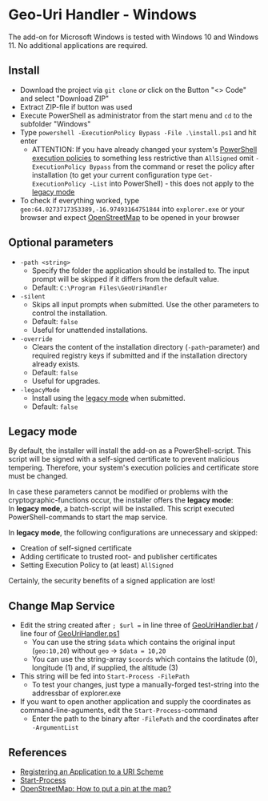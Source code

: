 # Geo-Uri Handler - Windows

The add-on for Microsoft Windows is tested with Windows 10 and Windows 11. No additional applications are required.

## Install

- Download the project via `git clone` *or* click on the Button "<> Code" and select "Download ZIP"
- Extract ZIP-file if button was used
- Execute PowerShell as administrator from the start menu and `cd` to the subfolder "Windows"
- Type `powershell -ExecutionPolicy Bypass -File .\install.ps1` and hit enter
  - ATTENTION: If you have already changed your system's [PowerShell execution policies](https://learn.microsoft.com/en-us/powershell/module/microsoft.powershell.core/about/about_execution_policies?view=powershell-7.4) to something less restrictive than `AllSigned` omit `-ExecutionPolicy Bypass` from the command or reset the policy after installation (to get your current configuration type `Get-ExecutionPolicy -List` into PowerShell) - this does not apply to the [legacy mode](#legacy-mode)
- To check if everything worked, type `geo:64.0273717353389,-16.97493164751844` into `explorer.exe` or your browser and expect [OpenStreetMap](https://www.openstreetmap.org/?mlat=64.0273717353389&mlon=-16.97493164751844&zoom=15) to be opened in your browser

## Optional parameters

- `-path <string>`
  - Specify the folder the application should be installed to. The input prompt will be skipped if it differs from the default value.
  - Default: `C:\Program Files\GeoUriHandler`
- `-silent`
  - Skips all input prompts when submitted. Use the other parameters to control the installation.
  - Default: `false`
  - Useful for unattended installations.
- `-override`
  - Clears the content of the installation directory (`-path`-parameter) and required registry keys if submitted and if the installation directory already exists.
  - Default: `false`
  - Useful for upgrades.
- `-legacyMode`
  - Install using the [legacy mode](#legacy-mode) when submitted.
  - Default: `false`

## Legacy mode

By default, the installer will install the add-on as a PowerShell-script. This script will be signed with a self-signed certificate to prevent malicious tempering. Therefore, your system's execution policies and certificate store must be changed.

In case these parameters cannot be modified or problems with the cryptographic-functions occur, the installer offers the **legacy mode**:  
In **legacy mode**, a batch-script will be installed. This script executed PowerShell-commands to start the map service.

In **legacy mode**, the following configurations are unnecessary and skipped:

- Creation of self-signed certificate
- Adding certificate to trusted root- and publisher certificates
- Setting Execution Policy to (at least) `AllSigned`

Certainly, the security benefits of a signed application are lost!

## Change Map Service

- Edit the string created after `; $url =` in line three of [GeoUriHandler.bat](GeoUriHandler.bat) / line four of [GeoUriHandler.ps1](GeoUriHandler.ps1)
  - You can use the string `$data` which contains the original input (`geo:10,20`) without `geo` -> `$data = 10,20`
  - You can use the string-array `$coords` which contains the latitude (0), longitude (1) and, if supplied, the altitude (3)
- This string will be fed into `Start-Process -FilePath`
  - To test your changes, just type a manually-forged test-string into the addressbar of explorer.exe
- If you want to open another application and supply the coordinates as command-line-aguments, edit the `Start-Process`-command
  - Enter the path to the binary after `-FilePath` and the coordinates after `-ArgumentList`

## References

- [Registering an Application to a URI Scheme](https://learn.microsoft.com/en-us/previous-versions/windows/internet-explorer/ie-developer/platform-apis/aa767914(v=vs.85))
- [Start-Process](https://learn.microsoft.com/de-de/powershell/module/microsoft.powershell.management/start-process?view=powershell-7.4)
- [OpenStreetMap: How to put a pin at the map?](https://help.openstreetmap.org/questions/7019/how-to-put-a-pin-at-the-map)
